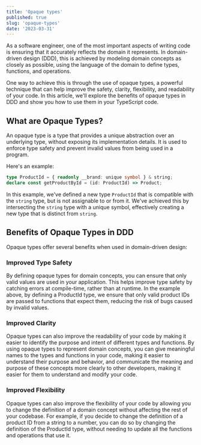 ```yaml
---
title: 'Opaque types'
published: true
slug: 'opaque-types'
date: '2023-03-31'
---
```


As a software engineer, one of the most important aspects of writing code is ensuring that it accurately reflects the domain it represents. In domain-driven design (DDD), this is achieved by modeling domain concepts as closely as possible, using the language of the domain to define types, functions, and operations.

One way to achieve this is through the use of opaque types, a powerful technique that can help improve the safety, clarity, flexibility, and readability of your code. In this article, we'll explore the benefits of opaque types in DDD and show you how to use them in your TypeScript code.

## What are Opaque Types?

An opaque type is a type that provides a unique abstraction over an underlying type, without exposing its implementation details. It is used to enforce type safety and prevent invalid values from being used in a program.

Here's an example:

```typescript
type ProductId = { readonly __brand: unique symbol } & string;
declare const getProductById = (id: ProductId) => Product;
```

In this example, we've defined a new type `ProductId` that is compatible with the `string` type, but is not assignable to or from it. We've achieved this by intersecting the `string` type with a unique symbol, effectively creating a new type that is distinct from `string`.

## Benefits of Opaque Types in DDD

Opaque types offer several benefits when used in domain-driven design:

### Improved Type Safety

By defining opaque types for domain concepts, you can ensure that only valid values are used in your application. This helps improve type safety by catching errors at compile-time, rather than at runtime. In the example above, by defining a ProductId type, we ensure that only valid product IDs are passed to functions that expect them, reducing the risk of bugs caused by invalid values.

### Improved Clarity

Opaque types can also improve the readability of your code by making it easier to identify the purpose and intent of different types and functions. By using opaque types to represent domain concepts, you can give meaningful names to the types and functions in your code, making it easier to understand their purpose and behavior, and communicate the meaning and purpose of these concepts more clearly to other developers, making it easier for them to understand and modify your code.

### Improved Flexibility

Opaque types can also improve the flexibility of your code by allowing you to change the definition of a domain concept without affecting the rest of your codebase. For example, if you decide to change the definition of a product ID from a string to a number, you can do so by changing the definition of the ProductId type, without needing to update all the functions and operations that use it.
